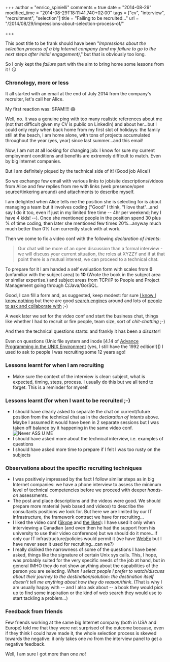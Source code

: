+++
author = "enrico_spinielli"
comments = true
date = "2014-08-29"
modified_time = "2014-08-29T18:11:41.740+02:00"
tags = ["cv", "interview", "recruitment", "selection"]
title = "Failing to be recruited..."
url = "/2014/08/29/impressions-about-selection-process-of/"

+++

This post title to be frank should have been "*Impressions about the selection process of a big Internet company (and my failure to go to the next steps after initial engagement)*," but that is obviously too long.

So I only kept the *failure* part with the aim to bring home some lessons from it ! :smirk:

### Chronology, more or less
It all started with an email at the end of July 2014 from the company's recruiter, let's call her Alice.

My first reaction was: SPAM!!!! :scream:

Well, no. It was a genuine ping with too many realistic references about me (not that difficult given my CV is public on LinkedIn) and about her...but I could only reply when back home from my first slot of holidays: the family still at the beach, I am home alone, with tons of projects accumulated throughout the year (yes, year) since last summer...and this email!

Now, I am not at all looking for changing job: I know for sure my current employment conditions and benefits are extremely difficult to match. Even by big Internet companies.

But I am definitely piqued by the technical side of it! (Good job Alice!)

So we exchange few email with various links to job/site descriptions/videos from Alice and few replies from me with links (web presence/open source/tinkering around) and attachments to describe myself.

I am delighted when Alice tells me the position she is selecting for is about managing a team but it involves coding ("Good" I think, "I love that"...and say I do it too, even if just in my limited free time -- 4hr per weekend; hey I have 4 kids! --). Once she mentioned people in the position spend 30 plus % of time coding, then later she mentioned few times 20%...anyway much much better than 0% I am currently stuck with at work.

Then we come to fix a video conf with the following *declaration of intents*:

>    Our chat will be more of an open discussion than a formal interview - we will discuss your current situation, the roles at XYZZY and if at that point there is a mutual interest, we can proceed to a technical chat.

To prepare for it I am handed a self evaluation form with scales from **0** (unfamiliar with the subject area) to **10** (Wrote the book in the subject area or similar expertise.) and subject areas from TCP/IP to People and Project Management going through C/Java/Go/SQL.

Good, I can fill a form and, as suggested, keep modest: for sure [I know I know nothing](http://en.wikipedia.org/wiki/I_know_that_I_know_nothing") but there are good [search engines](http://giyf.com/) around and lots of [people to ask and collaborate with](http://stackoverflow.com/) ;-)

A week later we set for the video conf and start the business chat, things like whether I had to recruit or fire people, team size, sort of *chit-chatting* ;-)

And then the technical questions starts: and frankly it has been a *disaster*!

Even on questions (Unix file system and inode [4.14 of [Advance Programming in the UNIX Environment](http://www.kohala.com/start/apue.html) {yes, I still have the 1992 edition!}]) I used to ask to people I was recruiting some 12 years ago!

### Lessons learnt for when I am recruiting

* Make sure the context of the interview is clear: subject, what is expected, timing, steps, process.
  I usually do this but we all tend to forget. This is a reminder for myself.

### Lessons learnt (for when I want to be recruited ;-)

* I should have clearly asked to separate the chat on current/future position from the technical chat as in the *declaration of intents* above.
  Maybe I assumed it would have been in 2 separate sessions but I was taken off balance by it happening in the same video conf.
  ![Never ASS U ME](http://imgs.xkcd.com/comics/when_you_assume.png)
* I should have asked more about the technical interview, i.e. examples of questions
* I should have asked more time to prepare if I felt I was too rusty on the subjects

### Observations about the specific recruiting techniques

* I was positively impressed by the fact I follow similar steps as in big Internet companies: we have a phone interview to assess the minimum level of technical competencies before we proceed with deeper *hands-on* assessments.
*  The post and place descriptions and the videos were good.
   We should prepare more material (web based and videos) to describe the consultants positions we look for.
   But here we are limited by our IT infrastructure, the framework contract we have for recruiting...
* I liked the video conf ([Skype](http://www.skype.com/en/) and [the likes](https://www.google.com/+/learnmore/hangouts/)): I have used it only when interviewing a Canadian (and even then he had the support from his university to use their video conference) but we should do it more...if only our IT infrastructure/policies would permit it (we have [WebEx](http://www.webex.com/) but I have never seen it used for recruiting...can we?)
* I really disliked the narrowness of some of the questions I have been asked, things like the signature of certain Unix sys calls. This, I hope, was probably suited for the very specific needs of the job at hand, but in general IMHO they do not show anything about the capabilities of the person you are selecting. *When I select people I prefer to watch/discuss about their journey to the destination/solution: the destination itself doesn't tell me anything about how they do reason/think*. (That is why I am usually happy with -- and I also ask about -- a book they would pick up to find some inspiration or the kind of web search they would use to start tackling a problem...)

### Feedback from friends ###
Few friends working at the same big Internet company (both in USA and Europe) told me that they were not surprised of the outcome because, even if they think I could have made it, the whole selection process is skewed towards the negative: it only takes one *no* from the interview panel to get a negative feedback.

Well, I am sure I got more than one *no*!
